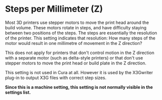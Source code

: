 Steps per Millimeter (Z)
====
Most 3D printers use stepper motors to move the print head around the build volume. These motors rotate in steps, and have difficulty staying between two positions of the steps. The steps are essentially the resolution of the printer. This setting indicates that resolution: How many steps of the motor would result in one millimetre of movement in the Z direction?

This does not apply for printers that don't control motion in the Z direction with a separate motor (such as delta-style printers) or that don't use stepper motors to move the print head or build plate in the Z direction.

This setting is not used in Cura at all. However it is used by the X3Gwriter plug-in to output X3G files with correct step sizes.

**Since this is a machine setting, this setting is not normally visible in the settings list.**